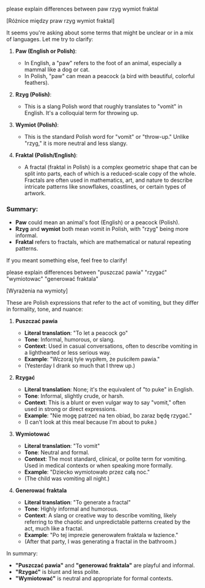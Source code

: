 please explain differences between paw rzyg wymiot fraktal

[Różnice między praw rzyg wymiot fraktal]

It seems you're asking about some terms that might be unclear or in a mix of languages. Let me try to clarify:

1. **Paw (English or Polish)**: 
   - In English, a "paw" refers to the foot of an animal, especially a mammal like a dog or cat.
   - In Polish, "paw" can mean a peacock (a bird with beautiful, colorful feathers).
   
2. **Rzyg (Polish)**:
   - This is a slang Polish word that roughly translates to "vomit" in English. It's a colloquial term for throwing up.

3. **Wymiot (Polish)**:
   - This is the standard Polish word for "vomit" or "throw-up." Unlike "rzyg," it is more neutral and less slangy.

4. **Fraktal (Polish/English)**:
   - A fractal (fraktal in Polish) is a complex geometric shape that can be split into parts, each of which is a reduced-scale copy of the whole. Fractals are often used in mathematics, art, and nature to describe intricate patterns like snowflakes, coastlines, or certain types of artwork.

### Summary:
- **Paw** could mean an animal's foot (English) or a peacock (Polish).
- **Rzyg** and **wymiot** both mean vomit in Polish, with "rzyg" being more informal.
- **Fraktal** refers to fractals, which are mathematical or natural repeating patterns.

If you meant something else, feel free to clarify!


please explain differences between "puszczać pawia" "rzygać" "wymiotowac" "generować fraktala"

[Wyrażenia na wymioty]

These are Polish expressions that refer to the act of vomiting, but they differ in formality, tone, and nuance:

1. **Puszczać pawia**  
   - **Literal translation**: "To let a peacock go"  
   - **Tone**: Informal, humorous, or slang.  
   - **Context**: Used in casual conversations, often to describe vomiting in a lighthearted or less serious way.  
   - **Example**: "Wczoraj tyle wypiłem, że puściłem pawia."  
   - (Yesterday I drank so much that I threw up.)  

2. **Rzygać**  
   - **Literal translation**: None; it's the equivalent of "to puke" in English.  
   - **Tone**: Informal, slightly crude, or harsh.  
   - **Context**: This is a blunt or even vulgar way to say "vomit," often used in strong or direct expressions.  
   - **Example**: "Nie mogę patrzeć na ten obiad, bo zaraz będę rzygać."  
   - (I can't look at this meal because I'm about to puke.)  

3. **Wymiotować**  
   - **Literal translation**: "To vomit"  
   - **Tone**: Neutral and formal.  
   - **Context**: The most standard, clinical, or polite term for vomiting. Used in medical contexts or when speaking more formally.  
   - **Example**: "Dziecko wymiotowało przez całą noc."  
   - (The child was vomiting all night.)  

4. **Generować fraktala**  
   - **Literal translation**: "To generate a fractal"  
   - **Tone**: Highly informal and humorous.  
   - **Context**: A slang or creative way to describe vomiting, likely referring to the chaotic and unpredictable patterns created by the act, much like a fractal.  
   - **Example**: "Po tej imprezie generowałem fraktala w łazience."  
   - (After that party, I was generating a fractal in the bathroom.)  

In summary:
- **"Puszczać pawia"** and **"generować fraktala"** are playful and informal.
- **"Rzygać"** is blunt and less polite.
- **"Wymiotować"** is neutral and appropriate for formal contexts.
